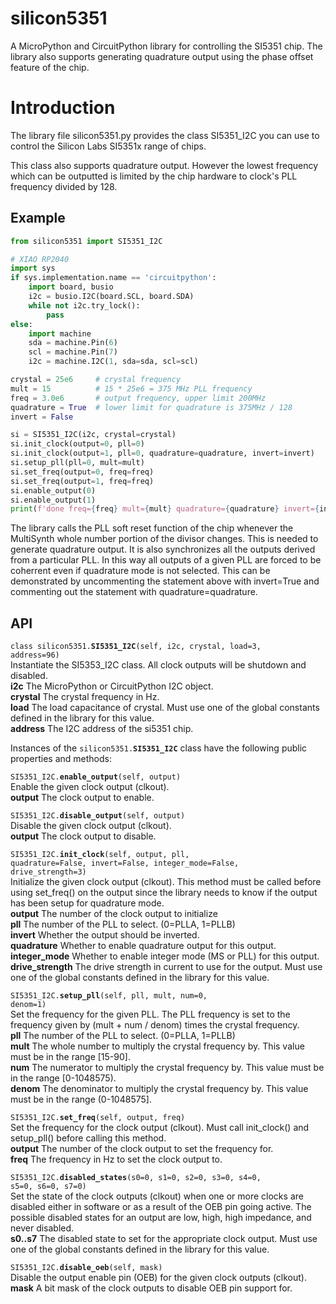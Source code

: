 
# silicon5351

A MicroPython and CircuitPython library for controlling the SI5351 chip.
The library also supports generating quadrature output
using the phase offset feature of the chip.

# Introduction

The library file silicon5351.py provides the class SI5351\_I2C
you can use to control the Silicon Labs SI5351x range of chips.

This class also supports quadrature output.  However
the lowest frequency which can be outputted is limited by the chip hardware 
to clock's PLL frequency divided by 128.

## Example

```python
from silicon5351 import SI5351_I2C

# XIAO RP2040
import sys
if sys.implementation.name == 'circuitpython':
    import board, busio
    i2c = busio.I2C(board.SCL, board.SDA)
    while not i2c.try_lock():
        pass
else:
    import machine
    sda = machine.Pin(6)
    scl = machine.Pin(7)
    i2c = machine.I2C(1, sda=sda, scl=scl)

crystal = 25e6     # crystal frequency
mult = 15          # 15 * 25e6 = 375 MHz PLL frequency
freq = 3.0e6       # output frequency, upper limit 200MHz
quadrature = True  # lower limit for quadrature is 375MHz / 128
invert = False

si = SI5351_I2C(i2c, crystal=crystal)
si.init_clock(output=0, pll=0)
si.init_clock(output=1, pll=0, quadrature=quadrature, invert=invert)
si.setup_pll(pll=0, mult=mult)
si.set_freq(output=0, freq=freq) 
si.set_freq(output=1, freq=freq) 
si.enable_output(0)
si.enable_output(1)
print(f'done freq={freq} mult={mult} quadrature={quadrature} invert={invert}')
```

The library calls the PLL soft reset function 
of the chip whenever the MultiSynth whole number portion
of the divisor changes.  This is needed to generate quadrature
output.  It is also synchronizes all the outputs 
derived from a particular PLL.
In this way all outputs of a given PLL are forced to be coherrent
even if quadrature mode is not selected.  This can be demonstrated
by uncommenting the statement above with invert=True and commenting out
the statement with quadrature=quadrature.

## API

<code>class silicon5351.<b>SI5351\_I2C</b>(self, i2c, crystal, load=3, address=96)</code>  
Instantiate the SI5353\_I2C class.  All clock outputs will be shutdown and disabled.  
**i2c** The MicroPython or CircuitPython I2C object.  
**crystal** The crystal frequency in Hz.  
**load** The load capacitance of crystal.  Must use one of the global constants defined in the library for this value.  
**address** The I2C address of the si5351 chip.  

Instances of the <code>silicon5351.<b>SI5351\_I2C</b></code> class have the following public properties and methods:   

<code>SI5351\_I2C.<b>enable\_output</b>(self, output)</code>  
Enable the given clock output (clkout).  
**output** The clock output to enable.  

<code>SI5351\_I2C.<b>disable\_output</b>(self, output)</code>  
Disable the given clock output (clkout).  
**output** The clock output to disable.  

<code>SI5351\_I2C.<b>init\_clock</b>(self, output, pll, quadrature=False, invert=False, integer\_mode=False, drive\_strength=3)</code>  
Initialize the given clock output (clkout).
This method must be called before using set\_freq() on the output since
the library needs to know if the output has been setup for quadrature mode.  
**output** The number of the clock output to initialize   
**pll** The number of the PLL to select. (0=PLLA, 1=PLLB)  
**invert** Whether the output should be inverted.  
**quadrature** Whether to enable quadrature output for this output.  
**integer\_mode** Whether to enable integer mode (MS or PLL) for this output.  
**drive\_strength** The drive strength in current to use for the output.  Must use one of the global constants defined in the library for this value.  

<code>SI5351\_I2C.<b>setup\_pll</b>(self, pll, mult, num=0, denom=1)</code>  
Set the frequency for the given PLL.
The PLL frequency is set to the frequency given by (mult + num / denom) times the crystal frequency.  
**pll** The number of the PLL to select. (0=PLLA, 1=PLLB)  
**mult** The whole number to multiply the crystal frequency by.  This value must be in the range [15-90].  
**num** The numerator to multiply the crystal frequency by. This value must be in the range [0-1048575).  
**denom** The denominator to multiply the crystal frequency by. This value must be in the range (0-1048575].  

<code>SI5351\_I2C.<b>set\_freq</b>(self, output, freq)</code>  
Set the frequency for the clock output (clkout).
Must call init\_clock() and setup\_pll() before calling this method.  
**output** The number of the clock output to set the frequency for.  
**freq** The frequency in Hz to set the clock output to.  

<code>SI5351\_I2C.<b>disabled\_states</b>(s0=0, s1=0, s2=0, s3=0, s4=0, s5=0, s6=0, s7=0)</code>  
Set the state of the clock outputs (clkout) when one or more clocks are disabled either in software or as a result of the OEB pin going active.
The possible disabled states for an output are low, high, high impedance, and never disabled.  
**s0..s7** The disabled state to set for the appropriate clock output.  Must use one of the global constants defined in the library for this value.  

<code>SI5351\_I2C.<b>disable\_oeb</b>(self, mask)</code>  
Disable the output enable pin (OEB) for the given clock outputs (clkout).  
**mask** A bit mask of the clock outputs to disable OEB pin support for.  


